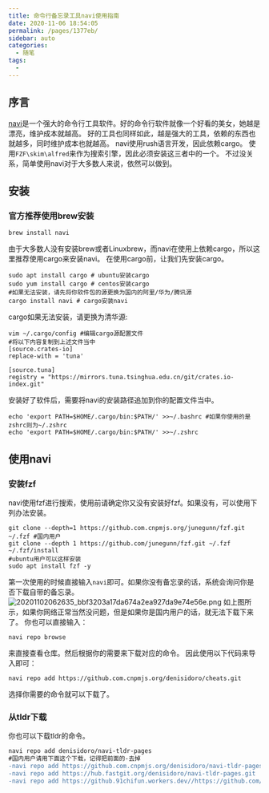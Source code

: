 ```yaml
---
title: 命令行备忘录工具navi使用指南
date: 2020-11-06 18:54:05
permalink: /pages/1377eb/
sidebar: auto
categories:
  - 随笔
tags:
  - 
---
```

## 序言

[navi](https://github.com/denisidoro/navi)是一个强大的命令行工具软件。好的命令行软件就像一个好看的美女，她越是漂亮，维护成本就越高。
好的工具也同样如此，越是强大的工具，依赖的东西也就越多，同时维护成本也就越高。
navi使用rush语言开发，因此依赖cargo。
使用`FZF\skim\alfred`来作为搜索引擎，因此必须安装这三者中的一个。
不过没关系，简单使用navi对于大多数人来说，依然可以做到。


## 安装

### 官方推荐使用brew安装

```shell
brew install navi
```

由于大多数人没有安装brew或者Linuxbrew，而navi在使用上依赖cargo，所以这里推荐使用cargo来安装navi。
在使用cargo前，让我们先安装cargo。

```shell
sudo apt install cargo # ubuntu安装cargo
sudo yum install cargo # centos安装cargo
#如果无法安装，请先将你软件包的源更换为国内的阿里/华为/腾讯源
cargo install navi # cargo安装navi
```

cargo如果无法安装，请更换为清华源:
```shell
vim ~/.cargo/config #编辑cargo源配置文件
#将以下内容复制到上述文件当中
[source.crates-io]
replace-with = 'tuna'

[source.tuna]
registry = "https://mirrors.tuna.tsinghua.edu.cn/git/crates.io-index.git"
```

安装好了软件后，需要将navi的安装路径追加到你的配置文件当中。
```shell
echo 'export PATH=$HOME/.cargo/bin:$PATH/' >>~/.bashrc #如果你使用的是zshrc则为~/.zshrc
echo 'export PATH=$HOME/.cargo/bin:$PATH/' >>~/.zshrc
```
## 使用navi

### 安装fzf
navi使用fzf进行搜索，使用前请确定你又没有安装好fzf。如果没有，可以使用下列办法安装。

```shell
git clone --depth=1 https://github.com.cnpmjs.org/junegunn/fzf.git ~/.fzf #国内用户
git clone --depth 1 https://github.com/junegunn/fzf.git ~/.fzf
~/.fzf/install
#ubuntu用户可以这样安装
sudo apt install fzf -y
```


第一次使用的时候直接输入`navi`即可。如果你没有备忘录的话，系统会询问你是否下载自带的备忘录。
![20201102062635_bbf3203a17da674a2ea927da9e74e56e.png](https://images-1255533533.cos.ap-shanghai.myqcloud.com/20201102062635_bbf3203a17da674a2ea927da9e74e56e.png)
如上图所示，如果你网络正常当然没问题，但是如果你是国内用户的话，就无法下载下来了。
你也可以直接输入：
```shell
navi repo browse
```
来直接查看仓库。然后根据你的需要来下载对应的命令。
因此使用以下代码来导入即可：
```shell
navi repo add https://github.com.cnpmjs.org/denisidoro/cheats.git
```
选择你需要的命令就可以下载了。
### 从tldr下载
你也可以下载tldr的命令。
```diff 
navi repo add denisidoro/navi-tldr-pages
#国内用户请用下面这个下载，记得把前面的-去掉
-navi repo add https://github.com.cnpmjs.org/denisidoro/navi-tldr-pages.git
-navi repo add https://hub.fastgit.org/denisidoro/navi-tldr-pages.git
-navi repo add https://github.91chifun.workers.dev//https://github.com/denisidoro/navi-tldr-pages.git

```